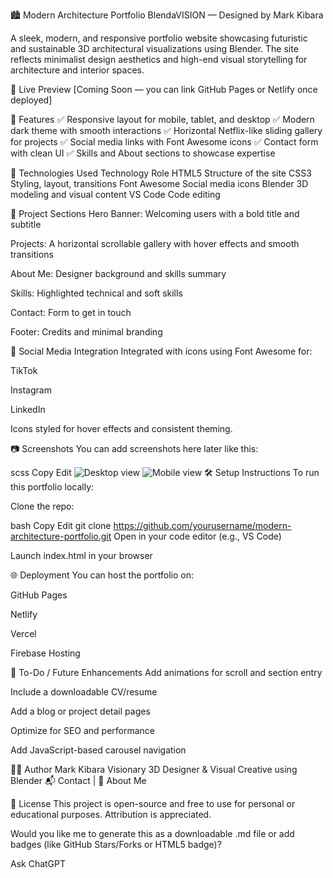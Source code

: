 
🏙️ Modern Architecture Portfolio
BlendaVISION — Designed by Mark Kibara

A sleek, modern, and responsive portfolio website showcasing futuristic and sustainable 3D architectural visualizations using Blender. The site reflects minimalist design aesthetics and high-end visual storytelling for architecture and interior spaces.

🚀 Live Preview
[Coming Soon — you can link GitHub Pages or Netlify once deployed]

📁 Features
✅ Responsive layout for mobile, tablet, and desktop
✅ Modern dark theme with smooth interactions
✅ Horizontal Netflix-like sliding gallery for projects
✅ Social media links with Font Awesome icons
✅ Contact form with clean UI
✅ Skills and About sections to showcase expertise

🧰 Technologies Used
Technology	Role
HTML5	Structure of the site
CSS3	Styling, layout, transitions
Font Awesome	Social media icons
Blender	3D modeling and visual content
VS Code	Code editing

📸 Project Sections
Hero Banner: Welcoming users with a bold title and subtitle

Projects: A horizontal scrollable gallery with hover effects and smooth transitions

About Me: Designer background and skills summary

Skills: Highlighted technical and soft skills

Contact: Form to get in touch

Footer: Credits and minimal branding

🔗 Social Media Integration
Integrated with icons using Font Awesome for:

TikTok

Instagram

LinkedIn

Icons styled for hover effects and consistent theming.

📷 Screenshots
You can add screenshots here later like this:

scss
Copy
Edit
![Desktop view](screenshots/desktop-view.png)
![Mobile view](screenshots/mobile-view.png)
🛠️ Setup Instructions
To run this portfolio locally:

Clone the repo:

bash
Copy
Edit
git clone https://github.com/yourusername/modern-architecture-portfolio.git
Open in your code editor (e.g., VS Code)

Launch index.html in your browser

🌐 Deployment
You can host the portfolio on:

GitHub Pages

Netlify

Vercel

Firebase Hosting

📌 To-Do / Future Enhancements
 Add animations for scroll and section entry

 Include a downloadable CV/resume

 Add a blog or project detail pages

 Optimize for SEO and performance

 Add JavaScript-based carousel navigation

👨‍💻 Author
Mark Kibara
Visionary 3D Designer & Visual Creative using Blender
📬 Contact | 🧠 About Me

📄 License
This project is open-source and free to use for personal or educational purposes. Attribution is appreciated.

Would you like me to generate this as a downloadable .md file or add badges (like GitHub Stars/Forks or HTML5 badge)?









Ask ChatGPT
